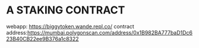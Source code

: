 # A STAKING CONTRACT

webapp: https://biggytoken.wande.repl.co/
contract address:https://mumbai.polygonscan.com/address/0x1B982BA777baD1Dc623B40CB22ee9B376a1c8322
